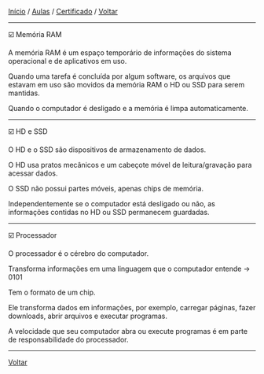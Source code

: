 [Início](https://github.com/Thalyalm/rocketseat-trilha-conectar) /
[Aulas](https://github.com/Thalyalm/rocketseat-trilha-conectar/tree/main/aulas) /
[Certificado](https://github.com/Thalyalm/rocketseat-trilha-conectar/tree/main/certificado/certificado-trilha-conectar.pdf) /
[Voltar](https://github.com/Thalyalm/rocketseat-trilha-conectar/tree/main/aulas/computador-software-e-hardware)

---

:ballot_box_with_check: Memória RAM

A memória RAM é um espaço temporário de informações do sistema operacional e de aplicativos em uso.

Quando uma tarefa é concluída por algum software, os arquivos que estavam em uso são movidos da memória RAM o HD ou SSD para serem mantidas.

Quando o computador é desligado e a memória é limpa automaticamente.

---

:ballot_box_with_check: HD e SSD

O HD e o SSD são dispositivos de armazenamento de dados.

O HD usa pratos mecânicos e um cabeçote móvel de leitura/gravação para acessar dados.

O SSD não possui partes móveis, apenas chips de memória.

Independentemente se o computador está desligado ou não, as informações contidas no HD ou SSD permanecem guardadas.

---

:ballot_box_with_check: Processador

O processador é o cérebro do computador.

Transforma informações em uma linguagem que o computador entende -> 0101

Tem o formato de um chip.

Ele transforma dados em informações, por exemplo, carregar páginas, fazer downloads, abrir arquivos e executar programas.

A velocidade que seu computador abra ou execute programas é em parte de responsabilidade do processador.

---

[Voltar](https://github.com/Thalyalm/rocketseat-trilha-conectar/tree/main/aulas/computador-software-e-hardware)